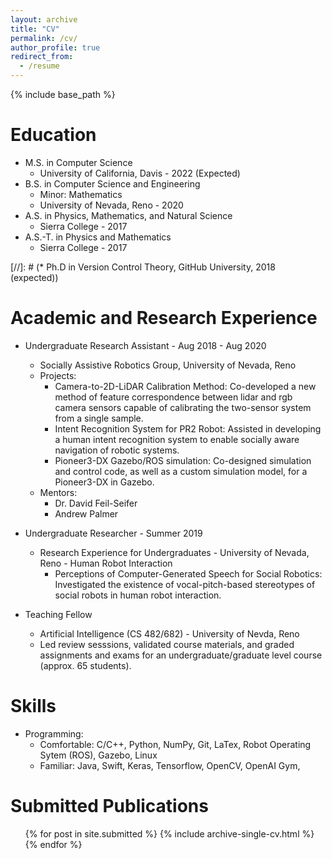 ```yaml
---
layout: archive
title: "CV"
permalink: /cv/
author_profile: true
redirect_from:
  - /resume
---
```


{% include base_path %}

Education
======
* M.S. in Computer Science
	- University of California, Davis - 2022 (Expected)
* B.S. in Computer Science and Engineering
	- Minor: Mathematics
	- University of Nevada, Reno - 2020
* A.S. in Physics, Mathematics, and Natural Science
	- Sierra College - 2017
* A.S.-T. in Physics and Mathematics
	- Sierra College - 2017

[//]: # (* Ph.D in Version Control Theory, GitHub University, 2018 (expected))

Academic and Research Experience
======
* Undergraduate Research Assistant  - Aug 2018 - Aug 2020
	- Socially Assistive Robotics Group, University of Nevada, Reno
  	- Projects:
  		- Camera-to-2D-LiDAR Calibration Method: Co-developed a new method of feature correspondence between lidar and rgb camera sensors capable of calibrating the two-sensor system from a single sample.
  		- Intent Recognition System for PR2 Robot: Assisted in developing a human intent recognition system to enable socially aware navigation of robotic systems.
  		- Pioneer3-DX Gazebo/ROS simulation: Co-designed simulation and control code, as well as a custom simulation model, for a Pioneer3-DX in Gazebo.
	- Mentors:
		- Dr. David Feil-Seifer
		- Andrew Palmer
 		
 		
* Undergraduate Researcher - Summer 2019
	- Research Experience for Undergraduates - University of Nevada, Reno - Human Robot Interaction
		- Perceptions of Computer-Generated Speech for Social Robotics: Investigated the existence of vocal-pitch-based stereotypes of social robots in human robot interaction. 

* Teaching Fellow
	- Artificial Intelligence (CS 482/682) - University of Nevda, Reno
	- Led review sesssions, validated course materials, and graded assignments and exams for an undergraduate/graduate level course (approx. 65 students).

  
Skills
======
* Programming:
	- Comfortable: C/C++, Python, NumPy, Git, LaTex, Robot Operating Sytem (ROS), Gazebo, Linux
	- Familiar:  Java, Swift, Keras, Tensorflow, OpenCV, OpenAI Gym,


Submitted Publications
======
  <ul>{% for post in site.submitted %}
    {% include archive-single-cv.html %}
  {% endfor %}</ul>
